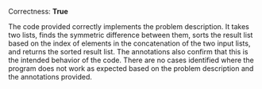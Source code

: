 Correctness: **True**

The code provided correctly implements the problem description. It takes two lists, finds the symmetric difference between them, sorts the result list based on the index of elements in the concatenation of the two input lists, and returns the sorted result list. The annotations also confirm that this is the intended behavior of the code. There are no cases identified where the program does not work as expected based on the problem description and the annotations provided.